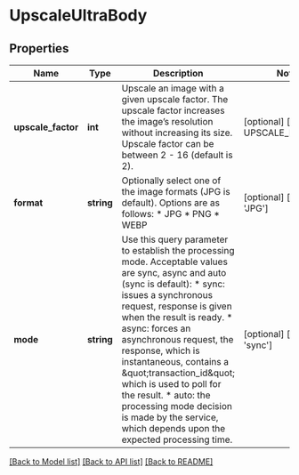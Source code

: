 # UpscaleUltraBody

## Properties
Name | Type | Description | Notes
------------ | ------------- | ------------- | -------------
**upscale_factor** | **int** | Upscale an image with a given upscale factor. The upscale factor increases the image’s resolution without increasing its size. Upscale factor can be between 2 - 16 (default is 2). | [optional] [default to UPSCALE_FACTOR.2]
**format** | **string** | Optionally select one of the image formats (JPG is default). Options are as follows:   * JPG   * PNG   * WEBP | [optional] [default to 'JPG']
**mode** | **string** | Use this query parameter to establish the processing mode. Acceptable values are sync, async and auto (sync is default):   * sync: issues a synchronous request, response is given when the result is ready.   * async: forces an asynchronous request, the response, which is instantaneous, contains a \&quot;transaction_id\&quot; which is used to poll for the result.   * auto: the processing mode decision is made by the service, which depends upon the expected processing time. | [optional] [default to 'sync']

[[Back to Model list]](../../README.md#documentation-for-models) [[Back to API list]](../../README.md#documentation-for-api-endpoints) [[Back to README]](../../README.md)

